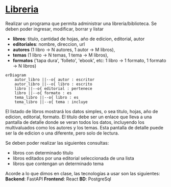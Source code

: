 # [Libreria](https://drive.google.com/file/d/1ctEk1Nvl12Lcq7zhmhrspcK4SLFbVuqo/view?usp=sharing)

Realizar un programa que permita administrar una librería/biblioteca. Se deben poder ingresar, modificar, borrar y listar

- **libros**: titulo, cantidad de hojas, año de edicion, editorial, autor
- **editoriales**: nombre, direccion, url
- **autores** (1 libro -> N autores, 1 autor -> M libros),
- **temas** (1 libro -> N temas, 1 tema -> M libros),
- **formatos** ('tapa dura', 'folleto', 'ebook', etc: 1 libro -> 1 formato, 1 formato -> N libros)

```mermaid
erDiagram
    autor_libro ||--o{ autor : escritor
    autor_libro ||--o{ libro : escrito
    libro ||--o{ editorial : pertenece
    libro ||--o{ formato : es
    tema_libro ||--o{ libro : es
    tema_libro ||--o{ tema : incluye

```

El listado de libros mostrará los datos simples, o sea titulo, hojas, año de edicion, editorial, formato. El titulo debe ser un enlace que lleva a una pantalla de detalle donde se veran todos los datos, incluyendo los multivaluados como los autores y los temas. Esta pantalla de detalle puede ser la de edicion o una diferente, pero solo de lectura.

Se deben poder realizar las siguientes consultas:

- libros con determinado titulo
- libros editados por una editorial seleccionada de una lista
- libros que contengan un determinado tema

Acorde a lo que dimos en clase, las tecnologías a usar son las siguientes:
**Backend**: FastAPI
**Frontend**: React
**BD**: PostgreSql

